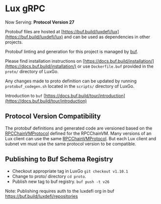 # Lux gRPC

Now Serving: **Protocol Version 27**

Protobuf files are hosted at
[https://buf.build/luxdefi/lux](https://buf.build/luxdefi/lux) and
can be used as dependencies in other projects.

Protobuf linting and generation for this project is managed by
[buf](https://github.com/bufbuild/buf).

Please find installation instructions on
[https://docs.buf.build/installation/](https://docs.buf.build/installation/) or
use `Dockerfile.buf` provided in the `proto/` directory of LuxGo.

Any changes made to proto definition can be updated by running
`protobuf_codegen.sh` located in the `scripts/` directory of LuxGo.

Introduction to `buf`
[https://docs.buf.build/tour/introduction](https://docs.buf.build/tour/introduction)

## Protocol Version Compatibility

The protobuf definitions and generated code are versioned based on the
[RPCChainVMProtocol](../version/version.go#L13) defined for the RPCChainVM.
Many versions of an Lux client can use the same
[RPCChainVMProtocol](../version/version.go#L13). But each Lux client and
subnet vm must use the same protocol version to be compatible.

## Publishing to Buf Schema Registry

- Checkout appropriate tag in LuxGo `git checkout v1.10.1`
- Change to proto/ directory `cd proto`.
- Publish new tag to buf registry. `buf push -t v26`

Note: Publishing requires auth to the luxdefi org in buf
https://buf.build/luxdefi/repositories